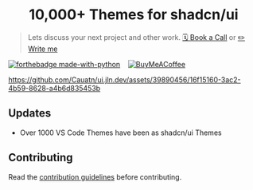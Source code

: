 <h1 align="center">10,000+ Themes for shadcn/ui</h1>

> Lets discuss your next project and other work. <a href="https://cal.com/jlndev/intro"> 🗓️ Book a Call</a> or <a href="https://dm.new/jln">✏️ Write me</a>

<p>
  
[![forthebadge made-with-python](https://img.shields.io/badge/jlndev-%23000000.svg?style=for-the-badge&logo=X&logoColor=white&url?url=https%3A%2F%2Ftwitter.com%2Fjlndev&)](https://twitter.com/jlndev)  &nbsp;&nbsp;
[![BuyMeACoffee](https://img.shields.io/badge/Buy%20Me%20a%20Coffee-ffdd00?style=for-the-badge&logo=buy-me-a-coffee&logoColor=black)](https://www.buymeacoffee.com/jlndev)
</p>

https://github.com/Cauatn/ui.jln.dev/assets/39890456/16f15160-3ac2-4b59-8628-a4b6d835453b

## Updates

- Over 1000 VS Code Themes have been as shadcn/ui Themes

## Contributing

Read the [contribution guidelines](https://github.com/jln13x/ui.jln.dev/blob/main/CONTRIBUTING.md) before contributing.

</p>
